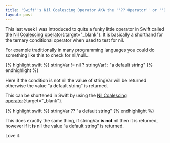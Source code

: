 ```yaml
---
title: 'Swift''s Nil Coalescing Operator AKA the ''?? Operator'' or ''Double Question Mark Operator'''
layout: post
---
```


This last week I was introduced to quite a funky little operator in Swift called the [Nil Coalescing operator](https://docs.swift.org/swift-book/documentation/the-swift-programming-language/basicoperators/#Nil-Coalescing-Operator){:target="_blank"}. It is basically a shorthand for the ternary conditional operator when used to test for nil.

For example traditionally in many programming languages you could do something like this to check for nil/null…

{% highlight swift %}
stringVar != nil ? stringVar! : "a default string"
{% endhighlight %}

Here if the condition is not nil the value of stringVar will be returned otherwise the value “a default string” is returned.

This can be shortened in Swift by using the [Nil Coalescing operator](https://docs.swift.org/swift-book/documentation/the-swift-programming-language/basicoperators/#Nil-Coalescing-Operator){:target="_blank"}.

{% highlight swift %}
stringVar ?? "a default string"
{% endhighlight %}

This does exactly the same thing, if stringVar **is not** nil then it is returned, however if it **is** nil the value “a default string” is returned.

Love it.
